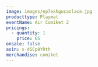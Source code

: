 ```yaml
---
image: images/ep7exhgucaolace.jpg
producttype: Playmat
eventName: Air Comiket 2
pricings:
  - quantity: 1
    price: 65
onsale: false
asin: s-dSCp8YRth
merchandise: comiket
---
```

